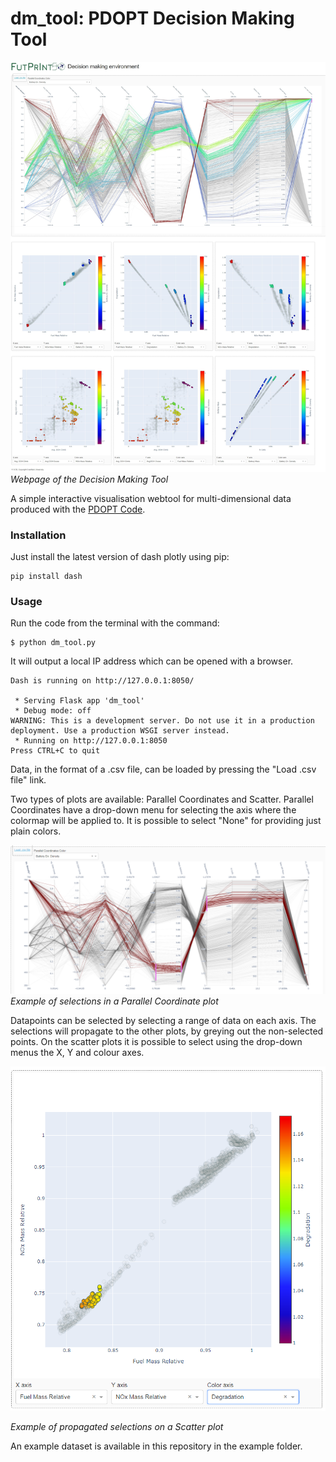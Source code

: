 # dm_tool: PDOPT Decision Making Tool

![dm_tool Webpage](https://github.com/spinjet/dm_tool/blob/main/assets/full_framework_viz.jpeg?raw=true)
*Webpage of the Decision Making Tool*

A simple interactive visualisation webtool for multi-dimensional data produced with the [PDOPT Code]([https://github.com/FutPrInt50/Probabilistic-Design-Optimisation---PDOPT]).

### Installation

Just install the latest version of dash plotly using pip:

```
pip install dash
```

### Usage

Run the code from the terminal with the command:

```
$ python dm_tool.py
```

It will output a local IP address which can be opened with a browser. 

```
Dash is running on http://127.0.0.1:8050/

 * Serving Flask app 'dm_tool'
 * Debug mode: off
WARNING: This is a development server. Do not use it in a production deployment. Use a production WSGI server instead.
 * Running on http://127.0.0.1:8050
Press CTRL+C to quit
```

Data, in the format of a .csv file, can be loaded by pressing the "Load .csv file" link.

Two types of plots are available: Parallel Coordinates and Scatter.
Parallel Coordinates have a drop-down menu for selecting the axis where the colormap will be applied to.
It is possible to select "None" for providing just plain colors. 

![Example of a Parallel Coordinate selection](https://github.com/spinjet/dm_tool/blob/main/assets/selection_example.png?raw=true)
*Example of selections in a Parallel Coordinate plot*

Datapoints can be selected by selecting a range of data on each axis. The selections will propagate to the other plots, by greying out the non-selected points.
On the scatter plots it is possible to select using the drop-down menus the X, Y and colour axes.

![Example of a propagated selection on a Scatter plot](https://raw.githubusercontent.com/spinjet/dm_tool/main/assets/propagated_selection_example.png)

*Example of propagated selections on a Scatter plot*


An example dataset is available in this repository in the example folder.

